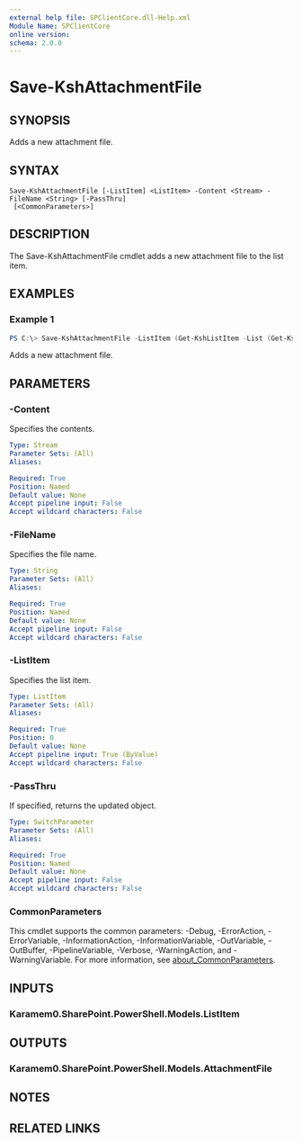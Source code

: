 ```yaml
---
external help file: SPClientCore.dll-Help.xml
Module Name: SPClientCore
online version:
schema: 2.0.0
---
```


# Save-KshAttachmentFile

## SYNOPSIS
Adds a new attachment file.

## SYNTAX

```
Save-KshAttachmentFile [-ListItem] <ListItem> -Content <Stream> -FileName <String> [-PassThru]
 [<CommonParameters>]
```

## DESCRIPTION
The Save-KshAttachmentFile cmdlet adds a new attachment file to the list item.

## EXAMPLES

### Example 1
```powershell
PS C:\> Save-KshAttachmentFile -ListItem (Get-KshListItem -List (Get-KshList -ListTitle 'Announcements') -ItemId 1) -Content ([System.IO.File]::OpenRead("C:\README.txt")) -FileName 'README.txt'
```

Adds a new attachment file.

## PARAMETERS

### -Content
Specifies the contents.

```yaml
Type: Stream
Parameter Sets: (All)
Aliases:

Required: True
Position: Named
Default value: None
Accept pipeline input: False
Accept wildcard characters: False
```

### -FileName
Specifies the file name.

```yaml
Type: String
Parameter Sets: (All)
Aliases:

Required: True
Position: Named
Default value: None
Accept pipeline input: False
Accept wildcard characters: False
```

### -ListItem
Specifies the list item.

```yaml
Type: ListItem
Parameter Sets: (All)
Aliases:

Required: True
Position: 0
Default value: None
Accept pipeline input: True (ByValue)
Accept wildcard characters: False
```

### -PassThru
If specified, returns the updated object.

```yaml
Type: SwitchParameter
Parameter Sets: (All)
Aliases:

Required: True
Position: Named
Default value: None
Accept pipeline input: False
Accept wildcard characters: False
```

### CommonParameters
This cmdlet supports the common parameters: -Debug, -ErrorAction, -ErrorVariable, -InformationAction, -InformationVariable, -OutVariable, -OutBuffer, -PipelineVariable, -Verbose, -WarningAction, and -WarningVariable. For more information, see [about_CommonParameters](http://go.microsoft.com/fwlink/?LinkID=113216).

## INPUTS

### Karamem0.SharePoint.PowerShell.Models.ListItem

## OUTPUTS

### Karamem0.SharePoint.PowerShell.Models.AttachmentFile

## NOTES

## RELATED LINKS
